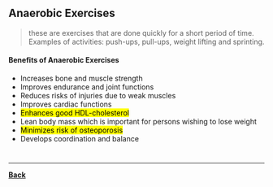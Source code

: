 ## Anaerobic Exercises
> these are exercises that are done quickly for a short period of time. Examples of activities: push-ups, pull-ups, weight lifting and sprinting.

#### Benefits of Anaerobic Exercises
- Increases bone and muscle strength
- Improves endurance and joint functions
- Reduces risks of injuries due to weak muscles
- Improves cardiac functions
- <mark class="hltr-blue">Enhances good HDL-cholesterol</mark>
- Lean body mass which is important for persons wishing to lose weight
- <mark class="hltr-blue">Minimizes risk of osteoporosis</mark>
- Develops coordination and balance

# 
---
**[Back](IntroPE)**